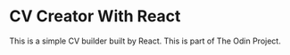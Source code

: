 # CV Creator With React

This is a simple CV builder built by React. This is part of The Odin Project.